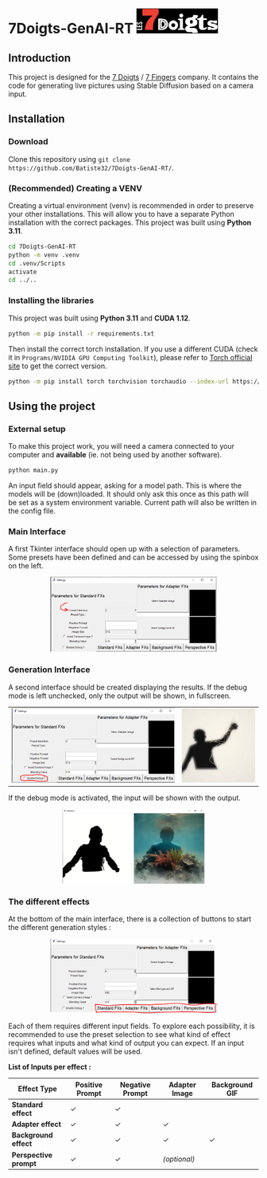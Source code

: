 ﻿# 7Doigts-GenAI-RT <img src="/assets/Lab7_BlancRouge.png" alt="Logo for the 7 Fingers" height="50" />


## Introduction

This project is designed for the [7 Doigts](https://7doigts.com/) / [7 Fingers](https://7fingers.com/) company.
It contains the code for generating live pictures using Stable Diffusion based on a camera input.

## Installation

### Download

Clone this repository using `git clone https://github.com/Batiste32/7Doigts-GenAI-RT/`.

### (Recommended) Creating a VENV

Creating a virtual environment (venv) is recommended in order to preserve your other installations.
This will allow you to have a separate Python installation with the correct packages.
This project was built using **Python 3.11**.

```bash
cd 7Doigts-GenAI-RT
python -m venv .venv
cd .venv/Scripts
activate
cd ../..
```

### Installing the libraries

This project was built using **Python 3.11** and **CUDA 1.12**.

```bash
python -m pip install -r requirements.txt
```

Then install the correct torch installation. If you use a different CUDA (check it in `Programs/NVIDIA GPU Computing Toolkit`), please refer to [Torch official site](https://pytorch.org/get-started/locally/) to get the correct version.

```bash
python -m pip install torch torchvision torchaudio --index-url https://download.pytorch.org/whl/cu121
```

## Using the project

### External setup

To make this project work, you will need a camera connected to your computer and **available**
(ie. not being used by another software).

```bash
python main.py
```

An input field should appear, asking for a model path. This is where the models will be (down)loaded. It should only ask this once as this path will be set as a system environment variable. Current path will also be written in the config file.

### Main Interface

A first Tkinter interface should open up with a selection of parameters.
Some presets have been defined and can be accessed by using the spinbox on the left.

<p align="center">
    <img src="/assets/screen-preset.PNG" alt="Location of the preset selection button" height="150"/>
</p>

### Generation Interface

A second interface should be created displaying the results.
If the debug mode is left unchecked, only the output will be shown, in fullscreen.

<table align="center">
<tr>
<td><img src="./assets/screen-debug.PNG" alt="Location of the debug checkbox" height="150"/></td>
<td><img src="./assets/screen-preview.PNG" alt="Preview of the output" height="150"/></td>
</tr>
</table>

If the debug mode is activated, the input will be shown with the output.

<p align="center">
    <img src="/assets/screen-preview-debug.PNG" alt="Preview in debug mode" height="150"/>
</p>

### The different effects

At the bottom of the main interface, there is a collection of buttons to start the different generation styles :

<p align="center">
    <img src="/assets/screen-effects.PNG" alt="Preview in debug mode" height="150"/>
</p>

Each of them requires different input fields. To explore each possibility, it is recommended to use the preset selection to see what kind of effect requires what inputs and what kind of output you can expect. If an input isn't defined, default values will be used.

**List of Inputs per effect :**

| Effect Type       | Positive Prompt | Negative Prompt           | Adapter Image        | Background GIF        |
|-------------------|------------------|---------------------------|-----------------------|-----------------------|
| **Standard effect**    | ✓                | ✓                         |                       |                       |
| **Adapter effect**     | ✓                | ✓                         | ✓                     |                       |
| **Background effect**  | ✓                | ✓                         | ✓                     | ✓                     |
| **Perspective prompt** | ✓                | ✓                         | _(optional)_          |                       |
